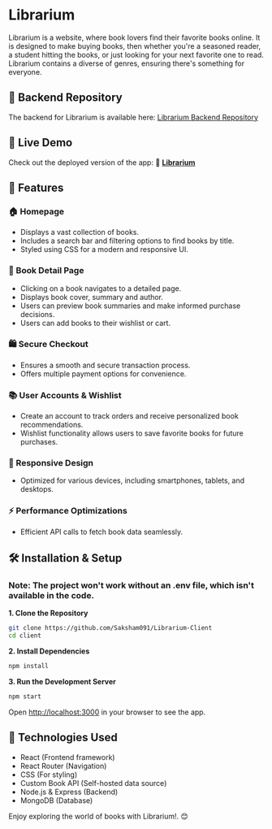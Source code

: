 # Librarium
Librarium is a website, where book lovers find their favorite books online. It is designed to make buying books, then whether you're a seasoned reader, a student hitting the books, or just looking for your next favorite one to read. Librarium contains a diverse of genres, ensuring there's something for everyone.

## 🔗 Backend Repository
The backend for Librarium is available here: [Librarium Backend Repository](https://github.com/Saksham091/Librarium-Server)

## 🚀 Live Demo
Check out the deployed version of the app: 🔗 **[Librarium](https://librarium081.vercel.app/)**

## 📌 Features

### 🏠 Homepage
* Displays a vast collection of books.
* Includes a search bar and filtering options to find books by title.
* Styled using CSS for a modern and responsive UI.

### 📖 Book Detail Page
* Clicking on a book navigates to a detailed page.
* Displays book cover, summary and author.
* Users can preview book summaries and make informed purchase decisions.
* Users can add books to their wishlist or cart.

### 🛍️ Secure Checkout
* Ensures a smooth and secure transaction process.
* Offers multiple payment options for convenience.

### 📚 User Accounts & Wishlist
* Create an account to track orders and receive personalized book recommendations.
* Wishlist functionality allows users to save favorite books for future purchases.

### 📱 Responsive Design
* Optimized for various devices, including smartphones, tablets, and desktops.

### ⚡ Performance Optimizations
* Efficient API calls to fetch book data seamlessly.

## 🛠️ Installation & Setup

### Note: The project won't work without an .env file, which isn't available in the code.
**1. Clone the Repository**
   ```bash
   git clone https://github.com/Saksham091/Librarium-Client
   cd client
   ```
**2. Install Dependencies**
   ```bash
   npm install
   ```
**3. Run the Development Server**
   ```bash
   npm start
   ```
Open [http://localhost:3000](http://localhost:3000) in your browser to see the app.

## 🎯 Technologies Used
* React (Frontend framework)
* React Router (Navigation)
* CSS (For styling)
* Custom Book API (Self-hosted data source)
* Node.js & Express (Backend)
* MongoDB (Database)

Enjoy exploring the world of books with Librarium!. 😊

